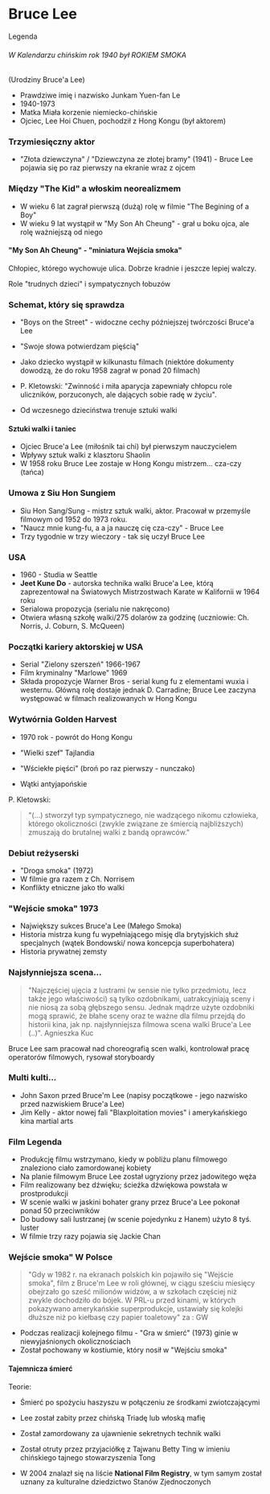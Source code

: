 

# Bruce Lee
Legenda


###### W Kalendarzu chińskim rok 1940 był ROKIEM SMOKA
(Urodziny Bruce'a Lee)

- Prawdziwe imię i nazwisko Junkam Yuen-fan Le
- 1940-1973
- Matka Miała korzenie niemiecko-chińskie
- Ojciec, Lee Hoi Chuen, pochodził z Hong Kongu (był aktorem)


### Trzymiesięczny aktor

- "Złota dziewczyna" / "Dziewczyna ze złotej bramy" (1941) - Bruce Lee pojawia się po raz pierwszy na ekranie wraz z ojcem


### Między "The Kid" a włoskim neorealizmem

- W wieku 6 lat zagrał pierwszą (dużą) rolę w filmie "The Begining of a Boy"
- W wieku 9 lat wystąpił w "My Son Ah Cheung" - grał u boku ojca, ale rolę ważniejszą od niego


#### "My Son Ah Cheung" - "miniatura Wejścia smoka"

Chłopiec, którego wychowuje ulica. Dobrze kradnie i jeszcze lepiej walczy.

Role "trudnych dzieci" i sympatycznych łobuzów



### Schemat, który się sprawdza

- "Boys on the Street" - widoczne cechy późniejszej twórczości Bruce'a Lee
- "Swoje słowa potwierdzam pięścią"



- Jako dziecko wystąpił w kilkunastu filmach (niektóre dokumenty dowodzą, że do roku 1958 zagrał w ponad 20 filmach)
- P. Kletowski: "Zwinność i miła aparycja zapewniały chłopcu role uliczników, porzuconych, ale dających sobie radę w życiu".
- Od wczesnego dzieciństwa trenuje sztuki walki


#### Sztuki walki i taniec

- Ojciec Bruce'a Lee (miłośnik tai chi) był pierwszym nauczycielem
- Wpływy sztuk walki z klasztoru Shaolin
- W 1958 roku Bruce Lee zostaje w Hong Kongu mistrzem... cza-czy (tańca)


### Umowa z Siu Hon Sungiem

- Siu Hon Sang/Sung - mistrz sztuk walki, aktor. Pracował w przemyśle filmowym od 1952 do 1973 roku.
- "Naucz mnie kung-fu, a a ja nauczę cię cza-czy" - Bruce Lee
- Trzy tygodnie w trzy wieczory - tak się uczył Bruce Lee


### USA

- 1960 - Studia w Seattle
- **Jeet Kune Do** - autorska technika walki Bruce'a Lee, którą zaprezentował na Światowych Mistrzostwach Karate w Kalifornii w 1964 roku
- Serialowa propozycja (serialu nie nakręcono)
- Otwiera własną szkołę walki/275 dolarów za godzinę (uczniowie: Ch. Norris, J. Coburn, S. McQueen)


### Początki kariery aktorskiej w USA

- Serial "Zielony szerszeń" 1966-1967
- Film kryminalny "Marlowe" 1969
- Składa propozycje Warner Bros - serial kung fu z elementami wuxia i westernu. Główną rolę dostaje jednak D. Carradine; Bruce Lee zaczyna występować w filmach realizowanych w Hong Kongu



### Wytwórnia Golden Harvest

- 1970 rok - powrót do Hong Kongu

- "Wielki szef" Tajlandia
- "Wściekłe pięści" (broń po raz pierwszy - nunczako)
- Wątki antyjapońskie

P. Kletowski: 
  >"(...) stworzył typ sympatycznego, nie wadzącego nikomu człowieka, którego okoliczności (zwykle związane ze śmiercią najbliższych) zmuszają do brutalnej walki z bandą oprawców."


### Debiut reżyserski

- "Droga smoka" (1972)
- W filmie gra razem z Ch. Norrisem
- Konflikty etniczne jako tło walki


### "Wejście smoka" 1973

- Największy sukces Bruce'a Lee (Małego Smoka)
- Historia mistrza kung fu wypełniającego misję dla brytyjskich służ specjalnych (wątek Bondowski/ nowa koncepcja superbohatera)
- Historia prywatnej zemsty



### Najsłynniejsza scena...

>"Najczęściej ujęcia z lustrami (w sensie nie tylko przedmiotu, lecz także jego właściwości) są tylko ozdobnikami, uatrakcyjniają sceny i nie niosą za sobą głębszego sensu. Jednak mądrze użyte ozdobniki mogą sprawić, że błahe sceny oraz te ważne dla filmu przejdą do historii kina, jak np. najsłynniejsza filmowa scena walki Bruce'a Lee (..)". Agnieszka Kuc


Bruce Lee sam pracował nad choreografią scen walki, kontrolował pracę operatorów filmowych, rysował storyboardy


### Multi kulti...

- John Saxon przed Bruce'm Lee (napisy początkowe - jego nazwisko przed nazwiskiem Bruce'a Lee)
- Jim Kelly - aktor nowej fali "Blaxploitation movies" i amerykańskiego kina martial arts

### Film Legenda


- Produkcję filmu wstrzymano, kiedy w pobliżu planu filmowego znaleziono ciało zamordowanej kobiety
- Na planie filmowym Bruce Lee został ugryziony przez jadowitego węża 
- Film realizowany bez dźwięku; ścieżka dźwiękowa powstała w prostprodukcji
- W scenie walki w jaskini bohater grany przez Bruce'a Lee pokonał ponad 50 przeciwników
- Do budowy sali lustrzanej (w scenie pojedynku z Hanem) użyto 8 tyś. luster
- W filmie trzy razy pojawia się Jackie Chan


### Wejście smoka" W Polsce


>"Gdy w 1982 r. na ekranach polskich kin pojawiło się "Wejście smoka", film z Bruce'm Lee w roli głównej, w ciągu sześciu miesięcy obejrzało go sześć milionów widzów, a w szkołach częściej niż zwykle dochodziło do bójek. W PRL-u przed kinami, w których pokazywano amerykańskie superprodukcje, ustawiały się kolejki dłuższe niż po kiełbasę czy papier toaletowy" za : GW


- Podczas realizacji kolejnego filmu - "Gra w śmierć" (1973) ginie w niewyjaśnionych okolicznościach
- Został pochowany w kostiumie, który nosił w "Wejściu smoka"
#### Tajemnicza śmierć

Teorie:
- Śmierć po spożyciu haszyszu w połączeniu ze środkami zwiotczającymi
- Lee został zabity przez chińską Triadę lub włoską mafię
- Został zamordowany za ujawnienie sekretnych technik walki
- Został otruty przez przyjaciółkę z Tajwanu Betty Ting w imieniu chińskiego tajnego stowarzyszenia Tong




- W 2004 znalazł się na liście **National Film Registry**, w tym samym został uznany za kulturalne dziedzictwo Stanów Zjednoczonych


